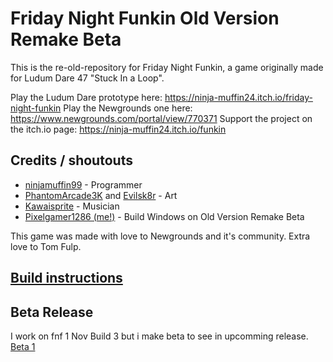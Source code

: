 # Friday Night Funkin Old Version Remake Beta

This is the re-old-repository for Friday Night Funkin, a game originally made for Ludum Dare 47 "Stuck In a Loop".

Play the Ludum Dare prototype here: https://ninja-muffin24.itch.io/friday-night-funkin
Play the Newgrounds one here: https://www.newgrounds.com/portal/view/770371
Support the project on the itch.io page: https://ninja-muffin24.itch.io/funkin

## Credits / shoutouts

- [ninjamuffin99](https://twitter.com/ninja_muffin99) - Programmer
- [PhantomArcade3K](https://twitter.com/phantomarcade3k) and [Evilsk8r](https://twitter.com/evilsk8r) - Art
- [Kawaisprite](https://twitter.com/kawaisprite) - Musician
- [Pixelgamer1286 (me!)](https://github.com/Pixelgamer1286) - Build Windows on Old Version Remake Beta

This game was made with love to Newgrounds and it's community. Extra love to Tom Fulp.

## [Build instructions](https://github.com/ninjamuffin99/Funkin#build-instructions)

## Beta Release

I work on fnf 1 Nov Build 3 but i make beta to see in upcomming release.
[Beta 1](https://github.com/Pixelgamer1286/Funkin-old/releases/tag/v0.2)
